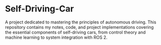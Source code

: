 # Self-Driving-Car
A project dedicated to mastering the principles of autonomous driving. This repository contains my notes, code, and project implementations covering the essential components of self-driving cars, from control theory and machine learning to system integration with ROS 2.
